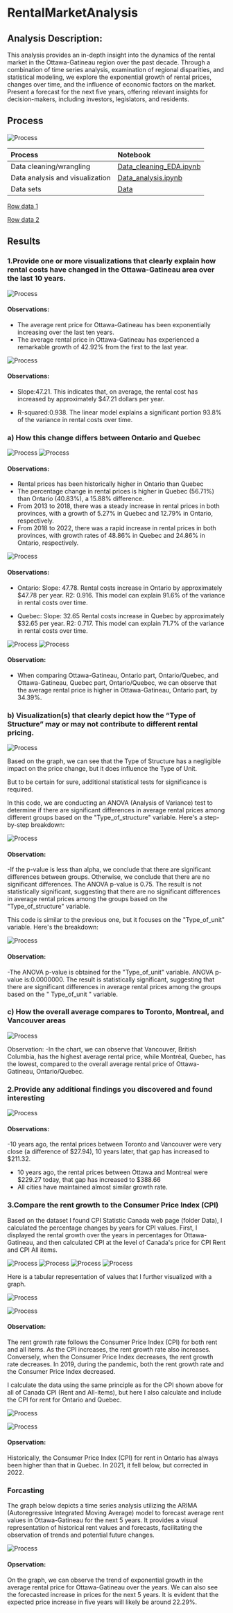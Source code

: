 # RentalMarketAnalysis

## Analysis Description:
This analysis provides an in-depth insight into the dynamics of the rental market in the Ottawa-Gatineau region over the past decade. Through a combination of time series analysis, examination of regional disparities, and statistical modeling, we explore the exponential growth of rental prices, changes over time, and the influence of economic factors on the market. Present a forecast for the next five years, offering relevant insights for decision-makers, including investors, legislators, and residents.

## Process

![Process](images/Data-Analytics.jpg)

Process |   Notebook |
|:-|:-|
|Data cleaning/wrangling | [Data_cleaning_EDA.ipynb](/Data_analysis.ipynb)|
|Data analysis and visualization|[Data_analysis.ipynb](/Data_analysis.ipynb)|
|Data sets|[Data](/Data/)|

[Row data 1](https://www150.statcan.gc.ca/t1/tbl1/en/tv.action?pid=3410013301&pickMembers%5B0%5D=1.105&pickMembers%5B1%5D=3.1&cubeTimeFrame.startYear=2013&cubeTimeFrame.endYear=2022&referencePeriods=20130101%2C20220101)

[Row data 2](https://www150.statcan.gc.ca/t1/tbl1/en/tv.action?pid=1810000501&pickMembers%5B0%5D=1.2&cubeTimeFrame.startYear=2012&cubeTimeFrame.endYear=2022&referencePeriods=20120101%2C20220101)





## Results

### 1.Provide one or more visualizations that clearly explain how rental costs have changed in the Ottawa-Gatineau area over the last 10 years.

![Process](images/1.PNG)

#### Observations:
- The average rent price for Ottawa-Gatineau has been exponentially increasing over the last ten years.
- The average rental price in Ottawa-Gatineau has experienced a remarkable growth of 42.92% from the first to the last year.

![Process](images/1_1.PNG)

#### Observations:
- Slope:47.21. This indicates that, on average, the rental cost has increased by approximately $47.21 dollars per year.

- R-squared:0.938. The linear model explains a significant portion 93.8% of the variance in rental costs over time.

### a) How this change differs between Ontario and Quebec

![Process](images/2.PNG)
![Process](images/3.PNG)

#### Observations:
- Rental prices has been historically higher in Ontario than Quebec
- The percentage change in rental prices is higher in Quebec (56.71%) than Ontario (40.83%), a 15.88% difference. 
- From 2013 to 2018, there was a steady increase in rental prices in both provinces, with a growth of 5.27% in Quebec and 12.79% in Ontario, respectively.
- From 2018 to 2022, there was a rapid increase in rental prices in both provinces, with growth rates of 48.86% in Quebec and 24.86% in Ontario, respectively.

![Process](images/3_1.PNG)

#### Observations: 
- Ontario:
Slope: 47.78. Rental costs increase in Ontario by approximately $47.78 per year.
R2: 0.916. This model can explain 91.6% of the variance in rental costs over time.

- Quebec:
Slope: 32.65 Rental costs increase in Quebec by approximately $32.65 per year.
R2: 0.717. This model can explain 71.7% of the variance in rental costs over time.

![Process](images/4.PNG)
![Process](images/5.PNG)

#### Observation:
- When comparing Ottawa-Gatineau, Ontario part, Ontario/Quebec, and Ottawa-Gatineau, Quebec part, Ontario/Quebec, we can observe that the average rental price is higher in Ottawa-Gatineau, Ontario part, by 34.39%.

### b) Visualization(s) that clearly depict how the “Type of Structure” may or may not contribute to different rental pricing.

![Process](images/7.PNG)

Based on the graph, we can see that the Type of Structure has a negligible impact on the price change, but it does influence the Type of Unit.

But to be certain for sure, additional statistical tests for significance is required.


In this code, we are conducting an ANOVA (Analysis of Variance) test to determine if there are significant differences in average rental prices among different groups based on the "Type_of_structure" variable. Here's a step-by-step breakdown:

![Process](images/7_1.PNG)

#### Observation: 
-If the p-value is less than alpha, we conclude that there are significant differences between groups. Otherwise, we conclude that there are no significant differences.
The ANOVA p-value is 0.75.
The result is not statistically significant, suggesting that there are no significant differences in average rental prices among the groups based on the "Type_of_structure" variable.

This code is similar to the previous one, but it focuses on the "Type_of_unit" variable. Here's the breakdown:

![Process](images/7_2.PNG)

#### Observation:
-The ANOVA p-value is obtained for the "Type_of_unit" variable. ANOVA p-value is:0.0000000. The result is statistically significant, suggesting that there are significant differences in average rental prices among the groups based on the " Type_of_unit " variable.

### c) How the overall average compares to Toronto, Montreal, and Vancouver areas

![Process](images/8.PNG)

Observation:
-In the chart, we can observe that Vancouver, British Columbia, has the highest average rental price, while Montréal, Quebec, has the lowest, compared to the overall average rental price of Ottawa-Gatineau, Ontario/Quebec.

### 2.Provide any additional findings you discovered and found interesting

![Process](images/10.PNG)

#### Observations:
-10 years ago, the rental prices between Toronto and Vancouver were very close (a difference of $27.94), 10 years later, that gap has increased to $211.32.
- 10 years ago, the rental prices between Ottawa and Montreal were $229.27 today, that gap has increased to $388.66
- All cities have maintained almost similar growth rate.

### 3.Compare the rent growth to the Consumer Price Index (CPI)

Based on the dataset I found CPI Statistic Canada web page (folder Data), I calculated the percentage changes by years for CPI values. First, I displayed the rental growth over the years in percentages for Ottawa-Gatineau, and then calculated CPI at the level of Canada's price for CPI Rent and CPI All items.

![Process](images/12_1.PNG)
![Process](images/12_2.PNG)
![Process](images/12_3.PNG)
![Process](images/12_4.PNG)

Here is a tabular representation of values that I further visualized with a graph.

![Process](images/12.PNG)

![Process](images/13.PNG)

#### Observation:
The rent growth rate follows the Consumer Price Index (CPI) for both rent and all items. As the CPI increases, the rent growth rate also increases. Conversely, when the Consumer Price Index decreases, the rent growth rate decreases. In 2019, during the pandemic, both the rent growth rate and the Consumer Price Index decreased.

I calculate the data using the same principle as for the CPI shown above for all of Canada CPI (Rent and All-items), but here I also calculate and include the CPI for rent for Ontario and Quebec.

![Process](images/14.PNG)

![Process](images/15.PNG)

#### Opservation:
Historically, the Consumer Price Index (CPI) for rent in Ontario has always been higher than that in Quebec. In 2021, it fell below, but corrected in 2022.

### Forcasting 

The graph below depicts a time series analysis utilizing the ARIMA (Autoregressive Integrated Moving Average) model to forecast average rent values in Ottawa-Gatineau for the next 5 years. It provides a visual representation of historical rent values and forecasts, facilitating the observation of trends and potential future changes.

![Process](images/16.PNG)

#### Opservation:
On the graph, we can observe the trend of exponential growth in the average rental price for Ottawa-Gatineau over the years. We can also see the forecasted increase in prices for the next 5 years. It is evident that the expected price increase in five years will likely be around 22.29%.

